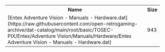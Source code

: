 <table>
<tr><th>Name</th><th>Size</th></tr>
<tr><td>
[Entex Adventure Vision - Manuals - Hardware.dat](https://raw.githubusercontent.com/open-retrogaming-archive/dat-catalog/main/root/basic/TOSEC-PIX/Entex/Adventure Vision/Manuals/Hardware/Entex Adventure Vision - Manuals - Hardware.dat)
</td><td>943</td></tr>
</table>
